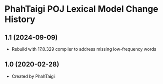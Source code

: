 PhahTaigi POJ Lexical Model Change History
====================

1.1 (2024-09-09)
----------------
* Rebuild with 17.0.329 compiler to address missing low-frequency words

1.0 (2020-02-28)
----------------
* Created by PhahTaigi

